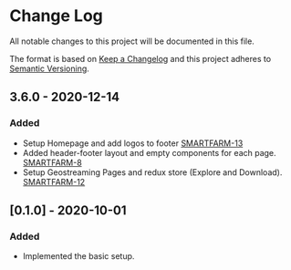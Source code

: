 # Change Log
All notable changes to this project will be documented in this file.

The format is based on [Keep a Changelog](http://keepachangelog.com/) 
and this project adheres to [Semantic Versioning](http://semver.org/).

## 3.6.0 - 2020-12-14

### Added
- Setup Homepage and add logos to footer [SMARTFARM-13](https://opensource.ncsa.illinois.edu/jira/browse/SMARTFARM-13)
- Added header-footer layout and empty components for each page. [SMARTFARM-8](https://opensource.ncsa.illinois.edu/jira/browse/SMARTFARM-8)
- Setup Geostreaming Pages and redux store (Explore and Download).  [SMARTFARM-12](https://opensource.ncsa.illinois.edu/jira/browse/SMARTFARM-12)

## [0.1.0] - 2020-10-01
### Added
- Implemented the basic setup.
